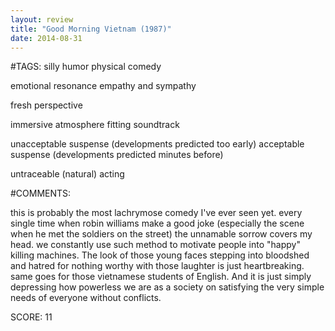 ```yaml
---
layout: review
title: "Good Morning Vietnam (1987)"
date: 2014-08-31
---
```


#TAGS:
silly humor
physical comedy

emotional resonance
empathy and sympathy

fresh perspective

immersive atmosphere
fitting soundtrack

unacceptable suspense (developments predicted too early)
acceptable suspense (developments predicted minutes before)

untraceable (natural) acting

#COMMENTS:

this is probably the most lachrymose comedy I've ever seen yet. every single time when robin williams make a good joke (especially the scene when he met the soldiers on the street) the unnamable sorrow covers my head. we constantly use such method to motivate people into "happy" killing machines. The look of those young faces stepping into bloodshed and hatred for nothing worthy with those laughter is just heartbreaking. same goes for those vietnamese students of English. And it is just simply depressing how powerless we are as a society on satisfying the very simple needs of everyone without conflicts.





SCORE:
11
